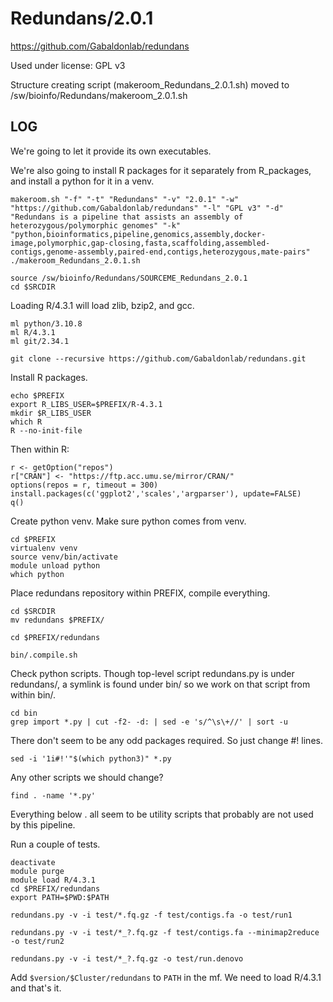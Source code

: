 Redundans/2.0.1
===============

<https://github.com/Gabaldonlab/redundans>

Used under license:
GPL v3


Structure creating script (makeroom_Redundans_2.0.1.sh) moved to /sw/bioinfo/Redundans/makeroom_2.0.1.sh

LOG
---

We're going to let it provide its own executables.

We're also going to install R packages for it separately from R_packages, and install a python for it in a venv.


    makeroom.sh "-f" "-t" "Redundans" "-v" "2.0.1" "-w" "https://github.com/Gabaldonlab/redundans" "-l" "GPL v3" "-d" "Redundans is a pipeline that assists an assembly of heterozygous/polymorphic genomes" "-k" "python,bioinformatics,pipeline,genomics,assembly,docker-image,polymorphic,gap-closing,fasta,scaffolding,assembled-contigs,genome-assembly,paired-end,contigs,heterozygous,mate-pairs"
    ./makeroom_Redundans_2.0.1.sh

    source /sw/bioinfo/Redundans/SOURCEME_Redundans_2.0.1
    cd $SRCDIR

Loading R/4.3.1 will load zlib, bzip2, and gcc.

    ml python/3.10.8
    ml R/4.3.1
    ml git/2.34.1

    git clone --recursive https://github.com/Gabaldonlab/redundans.git

Install R packages.

    echo $PREFIX
    export R_LIBS_USER=$PREFIX/R-4.3.1
    mkdir $R_LIBS_USER
    which R
    R --no-init-file

Then within R:

    r <- getOption("repos")
    r["CRAN"] <- "https://ftp.acc.umu.se/mirror/CRAN/"
    options(repos = r, timeout = 300)
    install.packages(c('ggplot2','scales','argparser'), update=FALSE)
    q()

Create python venv. Make sure python comes from venv.

    cd $PREFIX
    virtualenv venv
    source venv/bin/activate
    module unload python
    which python

Place redundans repository within PREFIX, compile everything.

    cd $SRCDIR
    mv redundans $PREFIX/

    cd $PREFIX/redundans

    bin/.compile.sh

Check python scripts. Though top-level script redundans.py is
under redundans/, a symlink is found under bin/ so we work on
that script from within bin/.

    cd bin
    grep import *.py | cut -f2- -d: | sed -e 's/^\s\+//' | sort -u

There don't seem to be any odd packages required. So just change #! lines.

    sed -i '1i#!'"$(which python3)" *.py 

Any other scripts we should change?

    find . -name '*.py'

Everything below . all seem to be utility scripts that probably are not used by this pipeline.

Run a couple of tests.

    deactivate
    module purge
    module load R/4.3.1
    cd $PREFIX/redundans
    export PATH=$PWD:$PATH

    redundans.py -v -i test/*.fq.gz -f test/contigs.fa -o test/run1

    redundans.py -v -i test/*_?.fq.gz -f test/contigs.fa --minimap2reduce -o test/run2

    redundans.py -v -i test/*_?.fq.gz -o test/run.denovo


Add `$version/$Cluster/redundans` to `PATH` in the mf. We need to load R/4.3.1 and that's it.

